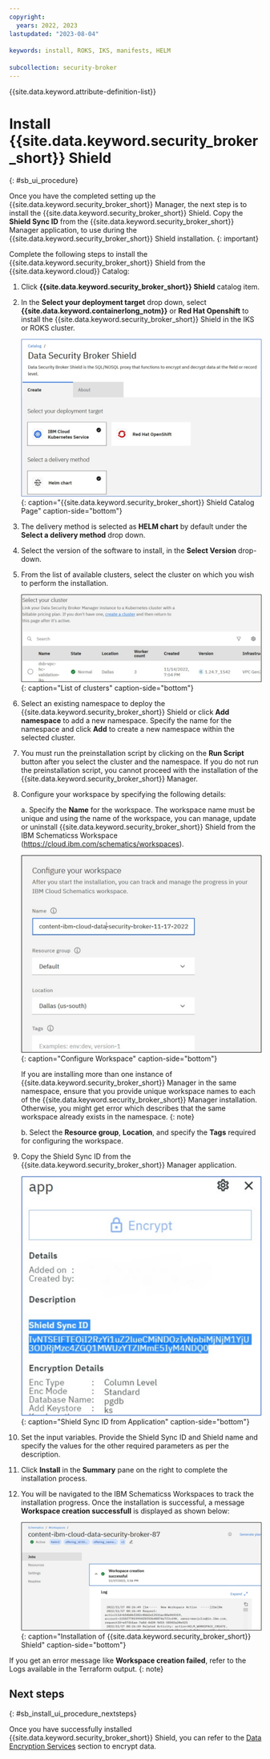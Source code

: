 ```yaml
---
copyright:
  years: 2022, 2023
lastupdated: "2023-08-04"

keywords: install, ROKS, IKS, manifests, HELM

subcollection: security-broker
---
```


{{site.data.keyword.attribute-definition-list}}

# Install {{site.data.keyword.security_broker_short}} Shield
{: #sb_ui_procedure}

Once you have the completed setting up the {{site.data.keyword.security_broker_short}} Manager, the next step is to install the {{site.data.keyword.security_broker_short}} Shield. Copy the **Shield Sync ID** from the {{site.data.keyword.security_broker_short}} Manager application, to use during the {{site.data.keyword.security_broker_short}} Shield installation.
{: important}

Complete the following steps to install the {{site.data.keyword.security_broker_short}} Shield from the {{site.data.keyword.cloud}} Catalog:

1. Click **{{site.data.keyword.security_broker_short}} Shield** catalog item.

2. In the **Select your deployment target** drop down, select **{{site.data.keyword.containerlong_notm}}** or **Red    Hat Openshift** to install the {{site.data.keyword.security_broker_short}} Shield in the IKS or ROKS cluster.

   ![{{site.data.keyword.security_broker_short}} Shield Catalog Page](../images/dsb_shield.svg){: caption="{{site.data.keyword.security_broker_short}} Shield Catalog Page" caption-side="bottom"}

3. The delivery method is selected as **HELM chart** by default under the **Select a delivery method** drop down.

4. Select the version of the software to install, in the **Select Version** drop-down.

5. From the list of available clusters, select the cluster on which you wish to perform the installation.

   ![List of available clusters](../images/clusters.svg){: caption="List of clusters" caption-side="bottom"}

6. Select an existing namespace to deploy the {{site.data.keyword.security_broker_short}} Shield or click **Add namespace** to add a new namespace. Specify the name for the namespace and click **Add** to create a new namespace within the selected cluster.

7. You must run the preinstallation script by clicking on the **Run Script** button after you select the cluster and the namespace. If you do not run the preinstallation script, you cannot proceed with the installation of the {{site.data.keyword.security_broker_short}} Manager.

8. Configure your workspace by specifying the following details:

   a. Specify the **Name** for the workspace. The workspace name must be unique and using the name of the workspace, you can manage, update or uninstall {{site.data.keyword.security_broker_short}} Shield from the IBM Schematicss Workspace (https://cloud.ibm.com/schematics/workspaces).

   ![Configure Workspace](../images/workspace.svg){: caption="Configure Workspace" caption-side="bottom"}

   If you are installing more than one instance of {{site.data.keyword.security_broker_short}} Manager in the same namespace, ensure that you provide unique workspace names to each of the {{site.data.keyword.security_broker_short}} Manager installation. Otherwise, you might get error which describes that the same workspace already exists in the namespace.
   {: note}
    
   b. Select the **Resource group**, **Location**, and specify the **Tags** required for configuring the workspace. 

9. Copy the Shield Sync ID from the {{site.data.keyword.security_broker_short}} Manager application.

   ![Shield Sync ID from Application](../images/shield_syncid.svg){: caption="Shield Sync ID from Application" caption-side="bottom"}

10. Set the input variables. Provide the Shield Sync ID and Shield name and specify the values for the other required parameters as per the description.
   
11. Click **Install** in the **Summary** pane on the right to complete the installation process.

12. You will be navigated to the IBM Schematicss Workspaces to track the installation progress. Once the installation is successful, a message **Workspace creation successfull** is displayed as shown below:

    ![Installation of {{site.data.keyword.security_broker_short}} Shield](../images/install_success.svg){: caption="Installation of {{site.data.keyword.security_broker_short}} Shield" caption-side="bottom"}

If you get an error message like **Workspace creation failed**, refer to the Logs available in the Terraform output.
{: note}

## Next steps
{: #sb_install_ui_procedure_nextsteps}

Once you have successfully installed {{site.data.keyword.security_broker_short}} Shield, you can refer to the [Data Encryption Services](/docs/security-broker?topic=security-broker-sb_encrypt_postgress) section to encrypt data.
